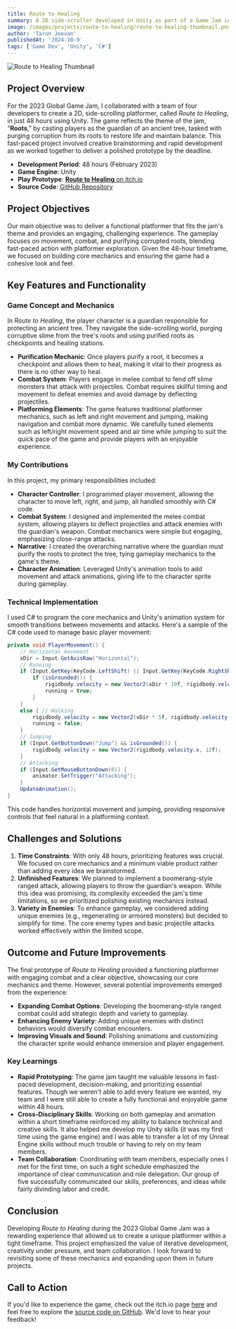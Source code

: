 ```yaml
---
title: Route to Healing
summary: A 2D side-scroller developed in Unity as part of a Game Jam in 2023. 
image: /images/projects/route-to-healing/route-to-healing-thumbnail.png
author: 'Tarun Jeevan'
publishedAt: '2024-10-9'
tags: ['Game Dev', 'Unity', 'C#']
---
```


![Route to Healing Thumbnail](/images/projects/route-to-healing/route-to-healing-thumbnail.png)

## **Project Overview**
For the 2023 Global Game Jam, I collaborated with a team of four developers to create a 2D, side-scrolling platformer, called *Route to Healing*, in just 48 hours using Unity. The game reflects the theme of the jam, “**Roots**,” by casting players as the guardian of an ancient tree, tasked with purging corruption from its roots to restore life and maintain balance. This fast-paced project involved creative brainstorming and rapid development as we worked together to deliver a polished prototype by the deadline.
- **Development Period**: 48 hours (February 2023)
- **Game Engine**: Unity
- **Play Prototype**: [**Route to Healing** on itch.io](https://spaceowlpro.itch.io/route-to-healing?secret=4tXZWNuJus9pmbNPAw67EwIveQ0)
- **Source Code**: [GitHub Repository](https://github.com/spaceowlproductions/GGJ-2023)

## **Project Objectives**
Our main objective was to deliver a functional platformer that fits the jam&apos;s theme and provides an engaging, challenging experience. The gameplay focuses on movement, combat, and purifying corrupted roots, blending fast-paced action with platformer exploration. Given the 48-hour timeframe, we focused on building core mechanics and ensuring the game had a cohesive look and feel.

## **Key Features and Functionality**
### **Game Concept and Mechanics**
In *Route to Healing*, the player character is a guardian responsible for protecting an ancient tree. They navigate the side-scrolling world, purging corruptive slime from the tree&apos;s roots and using purified roots as checkpoints and healing stations.
- **Purification Mechanic**: Once players purify a root, it becomes a checkpoint and allows them to heal, making it vital to their progress as there is no other way to heal.
- **Combat System**: Players engage in melee combat to fend off slime monsters that attack with projectiles. Combat requires skillful timing and movement to defeat enemies and avoid damage by deflecting projectiles.
- **Platforming Elements**: The game features traditional platformer mechanics, such as left and right movement and jumping, making navigation and combat more dynamic. We carefully tuned elements such as left/right movement speed and air time while jumping to suit the quick pace of the game and provide players with an enjoyable experience.

### **My Contributions**
In this project, my primary responsibilities included:
- **Character Controller**: I programmed player movement, allowing the character to move left, right, and jump, all handled smoothly with C# code.
- **Combat System**: I designed and implemented the melee combat system, allowing players to deflect projectiles and attack enemies with the guardian&apos;s weapon. Combat mechanics were simple but engaging, emphasizing close-range attacks.
- **Narrative**: I created the overarching narrative where the guardian must purify the roots to protect the tree, tying gameplay mechanics to the game&apos;s theme.
- **Character Animation**: Leveraged Unity&apos;s animation tools to add movement and attack animations, giving life to the character sprite during gameplay.

### **Technical Implementation**
I used C# to program the core mechanics and Unity&apos;s animation system for smooth transitions between movements and attacks. Here&apos;s a sample of the C# code used to manage basic player movement:
```cs
private void PlayerMovement() {
    // Horizontal movement
    xDir = Input.GetAxisRaw("Horizontal");
    // Running
    if (Input.GetKey(KeyCode.LeftShift) || Input.GetKey(KeyCode.RightShift)) {
        if (isGrounded()) {
            rigidbody.velocity = new Vector2(xDir * 10f, rigidbody.velocity.y);
            running = true;
        }
    }
    else { // Walking
        rigidbody.velocity = new Vector2(xDir * 5f, rigidbody.velocity.y);
        running = false;
    }
    // Jumping
    if (Input.GetButtonDown("Jump") && isGrounded()) {
        rigidbody.velocity = new Vector2(rigidbody.velocity.x, 12f);
    }
    // Attacking
    if (Input.GetMouseButtonDown(0)) {
        animator.SetTrigger("Attacking");
    }
    UpdateAnimation();
}
```
This code handles horizontal movement and jumping, providing responsive controls that feel natural in a platforming context.

## **Challenges and Solutions**
1. **Time Constraints**: With only 48 hours, prioritizing features was crucial. We focused on core mechanics and a minimum viable product rather than adding every idea we brainstormed.
2. **Unfinished Features**: We planned to implement a boomerang-style ranged attack, allowing players to throw the guardian&apos;s weapon. While this idea was promising, its complexity exceeded the jam&apos;s time limitations, so we prioritized polishing existing mechanics instead.
3. **Variety in Enemies**: To enhance gameplay, we considered adding unique enemies (e.g., regenerating or armored monsters) but decided to simplify for time. The core enemy types and basic projectile attacks worked effectively within the limited scope.

## **Outcome and Future Improvements**
The final prototype of *Route to Healing* provided a functioning platformer with engaging combat and a clear objective, showcasing our core mechanics and theme. However, several potential improvements emerged from the experience:
- **Expanding Combat Options**: Developing the boomerang-style ranged combat could add strategic depth and variety to gameplay.
- **Enhancing Enemy Variety**: Adding unique enemies with distinct behaviors would diversify combat encounters.
- **Improving Visuals and Sound**: Polishing animations and customizing the character sprite would enhance immersion and player engagement.

### **Key Learnings**
- **Rapid Prototyping**: The game jam taught me valuable lessons in fast-paced development, decision-making, and prioritizing essential features. Though we weren&apos;t able to add every feature we wanted, my team and I were still able to create a fully functional and enjoyable game within 48 hours. 
- **Cross-Disciplinary Skills**: Working on both gameplay and animation within a short timeframe reinforced my ability to balance technical and creative skills. It also helped me develop my Unity skills (it was my first time using the game engine) and I was able to transfer a lot of my Unreal Engine skills without much trouble or having to rely on my team members. 
- **Team Collaboration**: Coordinating with team members, especially ones I met for the first time, on such a tight schedule emphasized the importance of clear communication and role delegation. Our group of five successfully communicated our skills, preferences, and ideas while fairly divinding labor and credit. 

## **Conclusion**
Developing *Route to Healing* during the 2023 Global Game Jam was a rewarding experience that allowed us to create a unique platformer within a tight timeframe. This project emphasized the value of iterative development, creativity under pressure, and team collaboration. I look forward to revisiting some of these mechanics and expanding upon them in future projects.

## **Call to Action**
If you&apos;d like to experience the game, check out the itch.io page [here](https://spaceowlpro.itch.io/route-to-healing?secret=4tXZWNuJus9pmbNPAw67EwIveQ0) and feel free to explore the [source code on GitHub](https://github.com/spaceowlproductions/GGJ-2023). We&apos;d love to hear your feedback!